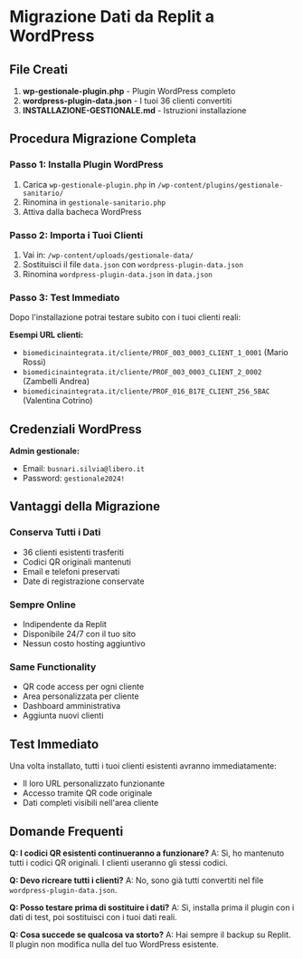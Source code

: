 # Migrazione Dati da Replit a WordPress

## File Creati

1. **wp-gestionale-plugin.php** - Plugin WordPress completo
2. **wordpress-plugin-data.json** - I tuoi 36 clienti convertiti
3. **INSTALLAZIONE-GESTIONALE.md** - Istruzioni installazione

## Procedura Migrazione Completa

### Passo 1: Installa Plugin WordPress
1. Carica `wp-gestionale-plugin.php` in `/wp-content/plugins/gestionale-sanitario/`
2. Rinomina in `gestionale-sanitario.php`
3. Attiva dalla bacheca WordPress

### Passo 2: Importa i Tuoi Clienti
1. Vai in: `/wp-content/uploads/gestionale-data/`
2. Sostituisci il file `data.json` con `wordpress-plugin-data.json`
3. Rinomina `wordpress-plugin-data.json` in `data.json`

### Passo 3: Test Immediato
Dopo l'installazione potrai testare subito con i tuoi clienti reali:

**Esempi URL clienti:**
- `biomedicinaintegrata.it/cliente/PROF_003_0003_CLIENT_1_0001` (Mario Rossi)
- `biomedicinaintegrata.it/cliente/PROF_003_0003_CLIENT_2_0002` (Zambelli Andrea)
- `biomedicinaintegrata.it/cliente/PROF_016_B17E_CLIENT_256_5BAC` (Valentina Cotrino)

## Credenziali WordPress

**Admin gestionale:**
- Email: `busnari.silvia@libero.it`
- Password: `gestionale2024!`

## Vantaggi della Migrazione

### Conserva Tutti i Dati
- 36 clienti esistenti trasferiti
- Codici QR originali mantenuti
- Email e telefoni preservati
- Date di registrazione conservate

### Sempre Online
- Indipendente da Replit
- Disponibile 24/7 con il tuo sito
- Nessun costo hosting aggiuntivo

### Same Functionality
- QR code access per ogni cliente
- Area personalizzata per cliente
- Dashboard amministrativa
- Aggiunta nuovi clienti

## Test Immediato

Una volta installato, tutti i tuoi clienti esistenti avranno immediatamente:
- Il loro URL personalizzato funzionante
- Accesso tramite QR code originale
- Dati completi visibili nell'area cliente

## Domande Frequenti

**Q: I codici QR esistenti continueranno a funzionare?**
A: Sì, ho mantenuto tutti i codici QR originali. I clienti useranno gli stessi codici.

**Q: Devo ricreare tutti i clienti?**
A: No, sono già tutti convertiti nel file `wordpress-plugin-data.json`.

**Q: Posso testare prima di sostituire i dati?**
A: Sì, installa prima il plugin con i dati di test, poi sostituisci con i tuoi dati reali.

**Q: Cosa succede se qualcosa va storto?**
A: Hai sempre il backup su Replit. Il plugin non modifica nulla del tuo WordPress esistente.